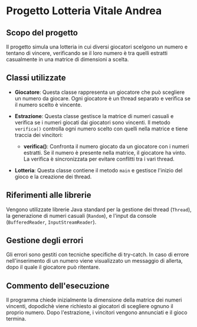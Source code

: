 # Progetto Lotteria Vitale Andrea

## Scopo del progetto
Il progetto simula una lotteria in cui diversi giocatori scelgono un numero e tentano di vincere, verificando se il loro numero è tra quelli estratti casualmente in una matrice di dimensioni a scelta.

## Classi utilizzate

- **Giocatore**: Questa classe rappresenta un giocatore che può scegliere un numero da giocare. Ogni giocatore è un thread separato e verifica se il numero scelto è vincente.
  
- **Estrazione**: Questa classe gestisce la matrice di numeri casuali e verifica se i numeri giocati dai giocatori sono vincenti. Il metodo `verifica()` controlla ogni numero scelto con quelli nella matrice e tiene traccia dei vincitori:
  - **verifica()**: Confronta il numero giocato da un giocatore con i numeri estratti. Se il numero è presente nella matrice, il giocatore ha vinto. La verifica è sincronizzata per evitare conflitti tra i vari thread.

- **Lotteria**: Questa classe contiene il metodo `main` e gestisce l'inizio del gioco e la creazione dei thread.

## Riferimenti alle librerie
Vengono utilizzate librerie Java standard per la gestione dei thread (`Thread`), la generazione di numeri casuali (`Random`), e l'input da console (`BufferedReader`, `InputStreamReader`).

## Gestione degli errori
Gli errori sono gestiti con tecniche specifiche di try-catch. In caso di errore nell'inserimento di un numero viene visualizzato un messaggio di allerta, dopo il quale il giocatore può ritentare.

## Commento dell'esecuzione
Il programma chiede inizialmente la dimensione della matrice dei numeri vincenti, dopodichè viene richiesto ai giocatori di scegliere ognuno il proprio numero. Dopo l'estrazione, i vincitori vengono annunciati e il gioco termina.
